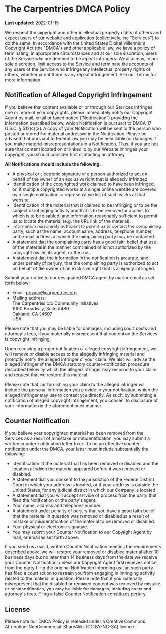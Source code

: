 # The Carpentries DMCA Policy

**Last updated:** 2022-01-15

We respect the copyright and other intellectual property rights of others and
expect users of our website and application (collectively, the "Services") to do
the same. In accordance with the United States Digital Millennium Copyright Act
(the "DMCA") and other applicable law, we have a policy of terminating, in
appropriate circumstances and at our sole discretion, users of the Service who
are deemed to be repeat infringers. We also may, in our sole discretion, limit
access to the Service and terminate the accounts of any users of the Service who
infringe any intellectual property rights of others, whether or not there is any
repeat infringement. See our Terms for more information.

## Notification of Alleged Copyright Infringement

If you believe that content available on or through our Services infringes one
or more of your copyrights, please immediately notify our Copyright Agent by
mail, email or faxed notice (“Notification”) providing the information described
below, which Notification is pursuant to DMCA 17 U.S.C. § 512(c)(3). A copy of
your Notification will be sent to the person who posted or stored the material
addressed in the Notification. Please be advised that pursuant to federal law
you may be held liable for damages if you make material misrepresentations in a
Notification. Thus, if you are not sure that content located on or linked to by
our Website infringes your copyright, you should consider first contacting an
attorney.

**All Notifications should include the following:**

* A physical or electronic signature of a person authorized to act on behalf of
  the owner of an exclusive right that is allegedly infringed.
* Identification of the copyrighted work claimed to have been infringed, or, if
  multiple copyrighted works at a single online website are covered by a single
  notification, a representative list of such works at that website.
* Identification of the material that is claimed to be infringing or to be the
  subject of infringing activity and that is to be removed or access to which is
  to be disabled, and information reasonably sufficient to permit us to locate
  the material (e.g. the URL link of the material).
* Information reasonably sufficient to permit us to contact the complaining
  party, such as the name, account name, address, telephone number, and e-mail
  address at which the complaining party may be contacted.
* A statement that the complaining party has a good faith belief that use of the
  material in the manner complained of is not authorized by the copyright owner,
  its agent, or the law.
* A statement that the information in the notification is accurate, and under
  penalty of perjury, that the complaining party is authorized to act on behalf
  of the owner of an exclusive right that is allegedly infringed.

Submit your notice to our designated DMCA agent by mail or email as set forth
below:

* Email: [privacy@carpentries.org](mailto:privacy@carpentries.org)
* Mailing address:  
     The Carpentries c/o Community Initiatives  
     1000 Broadway, Suite #480  
     Oakland, CA 94607  
     USA

Please note that you may be liable for damages, including court costs and
attorney's fees, if you materially misrepresent that content on the Services is
copyright infringing.

Upon receiving a proper notification of alleged copyright infringement, we will
remove or disable access to the allegedly infringing material and promptly
notify the alleged infringer of your claim. We also will advise the alleged
infringer of the DMCA statutory counter-notification procedure described below
by which the alleged infringer may respond to your claim and request that we
restore this material.

Please note that our furnishing your claim to the alleged infringer will include
the personal information you provide in your notification, which the alleged
infringer may use to contact you directly. As such, by submitting a notification
of alleged copyright infringement, you consent to disclosure of your information
in the aforementioned manner.

## Counter Notification

If you believe your copyrighted material has been removed from the Services as a
result of a mistake or misidentification, you may submit a written
counter-notification letter to us. To be an effective counter-notification under
the DMCA, your letter must include substantially the following:

* Identification of the material that has been removed or disabled and the
  location at which the material appeared before it was removed or disabled.
* A statement that you consent to the jurisdiction of the Federal District Court
  in which your address is located, or if your address is outside the United
  States, for any judicial district in which our Company is located.
* A statement that you will accept service of process from the party that filed
  the Notification or the party's agent.
* Your name, address and telephone number.
* A statement under penalty of perjury that you have a good faith belief that
  the material in question was removed or disabled as a result of mistake or
  misidentification of the material to be removed or disabled.
* Your physical or electronic signature.
* You may submit your Counter Notification to our Copyright Agent by mail, or
  email as set forth above.

If you send us a valid, written Counter Notification meeting the requirements
described above, we will restore your removed or disabled material after 10
business days but no later than 14 business days from the date we receive your
Counter Notification, unless our Copyright Agent first receives notice from the
party filing the original Notification informing us that such party has filed a
court action to restrain you from engaging in infringing activity related to the
material in question. Please note that if you materially misrepresent that the
disabled or removed content was removed by mistake or misidentification, you may
be liable for damages, including costs and attorney's fees. Filing a false
Counter Notification constitutes perjury.


## License

Please note our DMCA Policy is released under a Creative Commons
Attribution-NonCommercial-ShareAlike (CC BY-NC-SA) licence.
